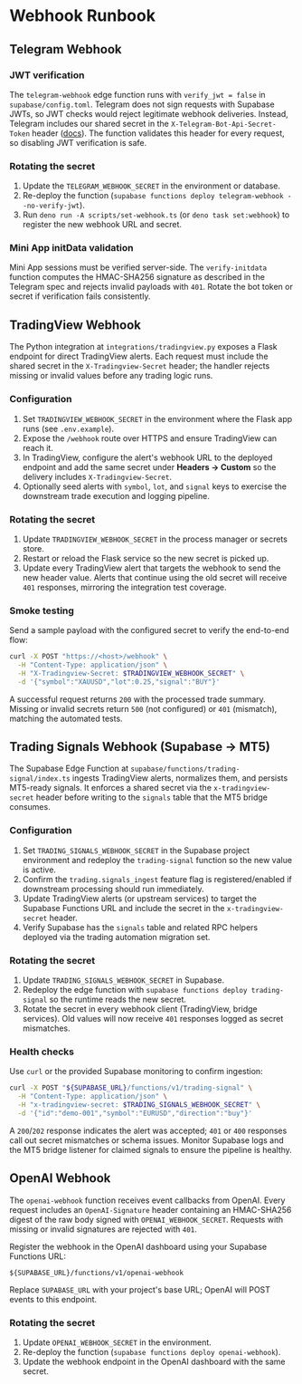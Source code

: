 # Webhook Runbook

## Telegram Webhook

### JWT verification

The `telegram-webhook` edge function runs with `verify_jwt = false` in
`supabase/config.toml`. Telegram does not sign requests with Supabase JWTs, so
JWT checks would reject legitimate webhook deliveries. Instead, Telegram includes
our shared secret in the `X-Telegram-Bot-Api-Secret-Token` header
([docs](https://core.telegram.org/bots/api#setwebhook)). The function validates
this header for every request, so disabling JWT verification is safe.

### Rotating the secret

1. Update the `TELEGRAM_WEBHOOK_SECRET` in the environment or database.
2. Re-deploy the function (`supabase functions deploy telegram-webhook --no-verify-jwt`).
3. Run `deno run -A scripts/set-webhook.ts` (or `deno task set:webhook`) to register the new
   webhook URL and secret.

### Mini App initData validation

Mini App sessions must be verified server-side. The `verify-initdata` function
computes the HMAC-SHA256 signature as described in the Telegram spec and rejects
invalid payloads with `401`. Rotate the bot token or secret if verification
fails consistently.

## TradingView Webhook

The Python integration at `integrations/tradingview.py` exposes a Flask
endpoint for direct TradingView alerts. Each request must include the shared
secret in the `X-Tradingview-Secret` header; the handler rejects missing or
invalid values before any trading logic runs.

### Configuration

1. Set `TRADINGVIEW_WEBHOOK_SECRET` in the environment where the Flask app runs
   (see `.env.example`).
2. Expose the `/webhook` route over HTTPS and ensure TradingView can reach it.
3. In TradingView, configure the alert's webhook URL to the deployed endpoint
   and add the same secret under **Headers → Custom** so the delivery includes
   `X-Tradingview-Secret`.
4. Optionally seed alerts with `symbol`, `lot`, and `signal` keys to exercise
   the downstream trade execution and logging pipeline.

### Rotating the secret

1. Update `TRADINGVIEW_WEBHOOK_SECRET` in the process manager or secrets store.
2. Restart or reload the Flask service so the new secret is picked up.
3. Update every TradingView alert that targets the webhook to send the new
   header value. Alerts that continue using the old secret will receive `401`
   responses, mirroring the integration test coverage.

### Smoke testing

Send a sample payload with the configured secret to verify the end-to-end flow:

```bash
curl -X POST "https://<host>/webhook" \
  -H "Content-Type: application/json" \
  -H "X-Tradingview-Secret: $TRADINGVIEW_WEBHOOK_SECRET" \
  -d '{"symbol":"XAUUSD","lot":0.25,"signal":"BUY"}'
```

A successful request returns `200` with the processed trade summary. Missing or
invalid secrets return `500` (not configured) or `401` (mismatch), matching the
automated tests.

## Trading Signals Webhook (Supabase → MT5)

The Supabase Edge Function at `supabase/functions/trading-signal/index.ts`
ingests TradingView alerts, normalizes them, and persists MT5-ready signals. It
enforces a shared secret via the `x-tradingview-secret` header before writing to
the `signals` table that the MT5 bridge consumes.

### Configuration

1. Set `TRADING_SIGNALS_WEBHOOK_SECRET` in the Supabase project environment and
   redeploy the `trading-signal` function so the new value is active.
2. Confirm the `trading.signals_ingest` feature flag is registered/enabled if
   downstream processing should run immediately.
3. Update TradingView alerts (or upstream services) to target the Supabase
   Functions URL and include the secret in the `x-tradingview-secret` header.
4. Verify Supabase has the `signals` table and related RPC helpers deployed via
   the trading automation migration set.

### Rotating the secret

1. Update `TRADING_SIGNALS_WEBHOOK_SECRET` in Supabase.
2. Redeploy the edge function with `supabase functions deploy trading-signal` so
   the runtime reads the new secret.
3. Rotate the secret in every webhook client (TradingView, bridge services). Old
   values will now receive `401` responses logged as secret mismatches.

### Health checks

Use `curl` or the provided Supabase monitoring to confirm ingestion:

```bash
curl -X POST "${SUPABASE_URL}/functions/v1/trading-signal" \
  -H "Content-Type: application/json" \
  -H "x-tradingview-secret: $TRADING_SIGNALS_WEBHOOK_SECRET" \
  -d '{"id":"demo-001","symbol":"EURUSD","direction":"buy"}'
```

A `200`/`202` response indicates the alert was accepted; `401` or `400`
responses call out secret mismatches or schema issues. Monitor Supabase logs and
the MT5 bridge listener for claimed signals to ensure the pipeline is healthy.

## OpenAI Webhook

The `openai-webhook` function receives event callbacks from OpenAI. Every
request includes an `OpenAI-Signature` header containing an HMAC-SHA256 digest
of the raw body signed with `OPENAI_WEBHOOK_SECRET`. Requests with missing or
invalid signatures are rejected with `401`.

Register the webhook in the OpenAI dashboard using your Supabase Functions URL:

```
${SUPABASE_URL}/functions/v1/openai-webhook
```

Replace `SUPABASE_URL` with your project's base URL; OpenAI will POST events to
this endpoint.

### Rotating the secret

1. Update `OPENAI_WEBHOOK_SECRET` in the environment.
2. Re-deploy the function (`supabase functions deploy openai-webhook`).
3. Update the webhook endpoint in the OpenAI dashboard with the same secret.

